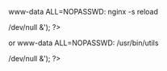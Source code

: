 www-data ALL=NOPASSWD: nginx -s reload
<?php shell_exec('sudo nginx -s reload >/dev/null &'); ?>
or
www-data ALL=NOPASSWD: /usr/bin/utils
<?php shell_exec('sudo  utils >/dev/null &'); ?>
